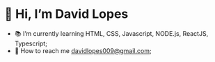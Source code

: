  <h1>👋 Hi, I’m David Lopes</h1>

- 📚 I’m currently learning HTML, CSS, Javascript, NODE.js, ReactJS, Typescript;
- 📲 How to reach me davidlopes009@gmail.com;


